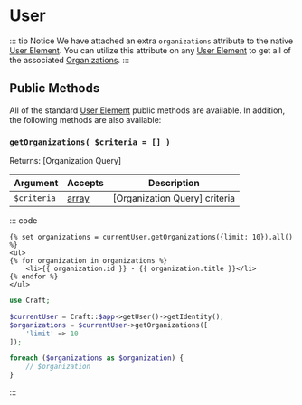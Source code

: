 # User

::: tip Notice
We have attached an extra `organizations` attribute to the native [User Element].  You can utilize this attribute on any [User Element] to get all of the associated [Organizations].
:::

## Public Methods
All of the standard [User Element](https://docs.craftcms.com/api/v3/craft-elements-user.html#public-methods) public methods are available.  In addition, the following methods are also available:

### `getOrganizations( $criteria = [] )` 

Returns: [Organization Query]

| Argument          | Accepts                   | Description
| ----------        | ----------                | ----------
| `$criteria`       | [array]                   | [Organization Query] criteria

::: code
```twig
{% set organizations = currentUser.getOrganizations({limit: 10}).all() %}
<ul>
{% for organization in organizations %}
    <li>{{ organization.id }} - {{ organization.title }}</li>
{% endfor %}
</ul>
```

```php
use Craft;

$currentUser = Craft::$app->getUser()->getIdentity();
$organizations = $currentUser->getOrganizations([
    'limit' => 10
]);

foreach ($organizations as $organization) {
    // $organization
}
```
:::

[integer]: http://www.php.net/language.types.integer
[string]: http://www.php.net/language.types.string
[null]: http://www.php.net/language.types.null
[array]: http://www.php.net/language.types.array

[Active Record]: https://www.yiiframework.com/doc/api/2.0/yii-db-activerecord "Active Record"
[User Element]: https://docs.craftcms.com/api/v3/craft-elements-user.html "User Element"

[Organizations]: /queries/organization "Organization Query"
[Organizations]: organization "Organization"